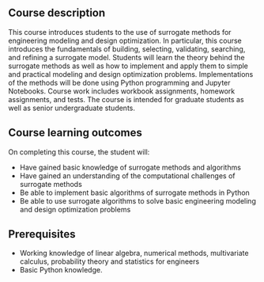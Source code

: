 ## Course description
This course introduces students to the use of surrogate methods for engineering modeling and design optimization. In
particular, this course introduces the fundamentals of building, selecting, validating, searching, and refining a surrogate
model. Students will learn the theory behind the surrogate methods as well as how to implement and apply them to
simple and practical modeling and design optimization problems. Implementations of the methods will be done using
Python programming and Jupyter Notebooks. Course work includes workbook assignments, homework assignments,
and tests. The course is intended for graduate students as well as senior undergraduate students.

## Course learning outcomes
On completing this course, the student will:
+ Have gained basic knowledge of surrogate methods and algorithms
+ Have gained an understanding of the computational challenges of surrogate methods
+ Be able to implement basic algorithms of surrogate methods in Python
+ Be able to use surrogate algorithms to solve basic engineering modeling and design optimization problems

## Prerequisites
+ Working knowledge of linear algebra, numerical methods, multivariate calculus, probability theory and
statistics for engineers
+ Basic Python knowledge.
